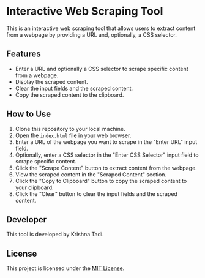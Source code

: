 # Interactive Web Scraping Tool

This is an interactive web scraping tool that allows users to extract content from a webpage by providing a URL and, optionally, a CSS selector.

## Features

- Enter a URL and optionally a CSS selector to scrape specific content from a webpage.
- Display the scraped content.
- Clear the input fields and the scraped content.
- Copy the scraped content to the clipboard.

## How to Use

1. Clone this repository to your local machine.
2. Open the `index.html` file in your web browser.
3. Enter a URL of the webpage you want to scrape in the "Enter URL" input field.
4. Optionally, enter a CSS selector in the "Enter CSS Selector" input field to scrape specific content.
5. Click the "Scrape Content" button to extract content from the webpage.
6. View the scraped content in the "Scraped Content" section.
7. Click the "Copy to Clipboard" button to copy the scraped content to your clipboard.
8. Click the "Clear" button to clear the input fields and the scraped content.

## Developer

This tool is developed by Krishna Tadi.

## License

This project is licensed under the [MIT License](LICENSE).
